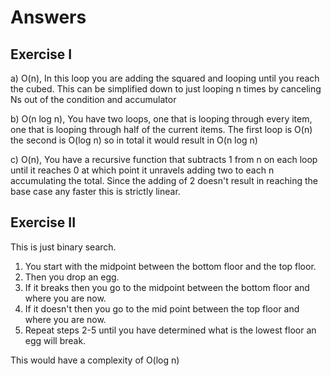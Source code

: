 # Answers

## Exercise I

a) O(n), In this loop you are adding the squared and looping until you reach the cubed.
This can be simplified down to just looping n times by canceling Ns out of the condition
and accumulator

b) O(n log n), You have two loops, one that is looping through every item, one that is
looping through half of the current items. The first loop is O(n) the second is O(log n)
so in total it would result in O(n log n)

c) O(n), You have a recursive function that subtracts 1 from n on each loop until it reaches 0
at which point it unravels adding two to each n accumulating the total. Since the adding of 2
doesn't result in reaching the base case any faster this is strictly linear.

## Exercise II

This is just binary search.

1. You start with the midpoint between the bottom floor and the top floor.
2. Then you drop an egg.
3. If it breaks then you go to the midpoint between the bottom floor and where you are now.
4. If it doesn't then you go to the mid point between the top floor and where you are now.
5. Repeat steps 2-5 until you have determined what is the lowest floor an egg will break.

This would have a complexity of O(log n)
